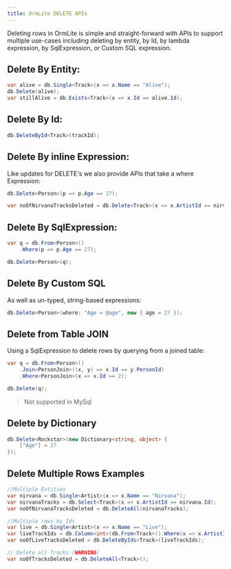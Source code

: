 ```yaml
---
title: OrmLite DELETE APIs
---
```


Deleting rows in OrmLite is simple and straight-forward with APIs to support multiple use-cases including deleting by entity, by Id, by lambda expression, by SqlExpression, or Custom SQL expression.

## Delete By Entity:

```csharp
var alive = db.Single<Track>(x => x.Name == "Alive");
db.Delete(alive);
var stillAlive = db.Exists<Track>(x => x.Id == alive.Id);
```

## Delete By Id:

```csharp
db.DeleteById<Track>(trackId);
```

## Delete By inline Expression:

Like updates for DELETE's we also provide APIs that take a where Expression:

```csharp
db.Delete<Person>(p => p.Age == 27);

var noOfNirvanaTracksDeleted = db.Delete<Track>(x => x.ArtistId == nirvana.Id && x.Year == 1991);
```

## Delete By SqlExpression:

```csharp
var q = db.From<Person>()
    .Where(p => p.Age == 27);

db.Delete<Person>(q);
```

## Delete By Custom SQL

As well as un-typed, string-based expressions:

```csharp
db.Delete<Person>(where: "Age = @age", new { age = 27 });
```

## Delete from Table JOIN

Using a SqlExpression to delete rows by querying from a joined table:

```csharp
var q = db.From<Person>()
    .Join<PersonJoin>((x, y) => x.Id == y.PersonId)
    .Where<PersonJoin>(x => x.Id == 2);

db.Delete(q);
```

> Not supported in MySql

## Delete by Dictionary

```csharp
db.Delete<Rockstar>(new Dictionary<string, object> {
    ["Age"] = 27
});
```

## Delete Multiple Rows Examples

```csharp
//Multiple Entities
var nirvana = db.Single<Artist>(x => x.Name == "Nirvana");
var nirvanaTracks = db.Select<Track>(x => x.ArtistId == nirvana.Id);
var noOfNirvanaTracksDeleted = db.DeleteAll(nirvanaTracks);

//Multiple rows by Ids
var live = db.Single<Artist>(x => x.Name == "Live");
var liveTrackIds = db.Column<int>(db.From<Track>().Where(x => x.ArtistId == live.Id).Select(x => x.Id));
var noOfLiveTracksDeleted = db.DeleteByIds<Track>(liveTrackIds);

// Delete all Tracks (WARNING)
var noOfTracksDeleted = db.DeleteAll<Track>();
```